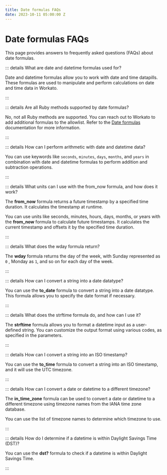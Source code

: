 ```yaml
---
title: Date formulas FAQs
date: 2023-10-11 05:00:00 Z
---
```


# Date formulas FAQs

This page provides answers to frequently asked questions (FAQs) about date formulas.

::: details What are date and datetime formulas used for?

Date and datetime formulas allow you to work with date and time datapills. These formulas are used to manipulate and perform calculations on date and time data in Workato.

:::

::: details Are all Ruby methods supported by date formulas?

No, not all Ruby methods are supported. You can reach out to Workato to add additional formulas to the allowlist. Refer to the [Date formulas](/formulas/date-formulas) documentation for more information.

:::

::: details How can I perform arithmetic with date and datetime data?

You can use keywords like `seconds`, `minutes`, `days`, `months`, and `years` in combination with date and datetime formulas to perform addition and subtraction operations.

:::

::: details What units can I use with the from_now formula, and how does it work?

The **from_now** formula returns a future timestamp by a specified time duration. It calculates the timestamp at runtime.

You can use units like seconds, minutes, hours, days, months, or years with the **from_now** formula to calculate future timestamps. It calculates the current timestamp and offsets it by the specified time duration.

:::


::: details What does the wday formula return?

The **wday** formula returns the day of the week, with Sunday represented as `0` , Monday as `1`, and so on for each day of the week.

:::

::: details How can I convert a string into a date datatype?

You can use the **to_date** formula to convert a string into a date datatype. This formula allows you to specify the date format if necessary.

:::

::: details What does the strftime formula do, and how can I use it?

The **strftime** formula allows you to format a datetime input as a user-defined string. You can customize the output format using various codes, as specified in the parameters.

:::

::: details How can I convert a string into an ISO timestamp?

You can use the **to_time** formula to convert a string into an ISO timestamp, and it will use the UTC timezone.

:::

::: details How can I convert a date or datetime to a different timezone?

The **in_time_zone** formula can be used to convert a date or datetime to a different timezone using timezone names from the IANA time zone database.

You can use the list of timezone names to determine which timezone to use.

:::

::: details How do I determine if a datetime is within Daylight Savings Time (DST)?

You can use the **dst?** formula to check if a datetime is within Daylight Savings Time.

:::
